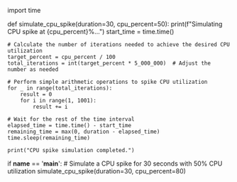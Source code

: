 import time

def simulate_cpu_spike(duration=30, cpu_percent=50):
    print(f"Simulating CPU spike at {cpu_percent}%...")
    start_time = time.time()

    # Calculate the number of iterations needed to achieve the desired CPU utilization
    target_percent = cpu_percent / 100
    total_iterations = int(target_percent * 5_000_000)  # Adjust the number as needed

    # Perform simple arithmetic operations to spike CPU utilization
    for _ in range(total_iterations):
        result = 0
        for i in range(1, 1001):
            result += i

    # Wait for the rest of the time interval
    elapsed_time = time.time() - start_time
    remaining_time = max(0, duration - elapsed_time)
    time.sleep(remaining_time)

    print("CPU spike simulation completed.")

if __name__ == '__main__':
    # Simulate a CPU spike for 30 seconds with 50% CPU utilization
    simulate_cpu_spike(duration=30, cpu_percent=80)
